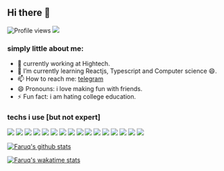 ## Hi there 👋


![Profile views](https://gpvc.arturio.dev/faruqismael)  <img src="https://img.shields.io/github/followers/faruqismael?label=Follow" style=" float:left, margin-right:10px" />
### simply little about me:

- 🔭 currently working at Hightech.
- 🌱 I’m currently learning Reactjs, Typescript and Computer science 😄.
- 📫 How to reach me: [telegram](https://t.me/faruqismael)
- 😄 Pronouns: i love making fun with friends.
- ⚡ Fun fact: i am hating college education.

  
<h3>techs i use [but not expert]</h3>

<img src = "https://img.shields.io/badge/-HTML5-E34F26?style=flat&logo=html5&logoColor=white"> <img src = "https://img.shields.io/badge/-CSS3-1572B6?style=flat&logo=css3&logoColor=white">
<img src="https://img.shields.io/badge/-Bootstrap-563D7C?style=flat&logo=bootstrap&logoColor=white">
<img src="https://img.shields.io/badge/-Tailwindcss-3C873A?style=flat&logo=tailwindcss&logoColor=white">
<img src="https://img.shields.io/badge/-Python-eed718?style=flat&logo=python&logoColor=ffffff">
<img src="https://img.shields.io/badge/-JavaScript-eed718?style=flat&logo=javascript&logoColor=ffffff">
<img src="https://img.shields.io/badge/-Typescript-eed718?style=flat&logo=typescript&logoColor=ffffff">
<img src="https://img.shields.io/badge/-Django-eed718?style=flat&logo=django&logoColor=ffffff">
<img src="https://img.shields.io/badge/-ReactJS-eed718?style=flat&logo=react.js&logoColor=ffffff">
<img src="https://img.shields.io/badge/-SQL-F29111?style=flat&logo=mysql&logoColor=FFFFFF">
<img src="https://img.shields.io/badge/-Firebase-FFA611?style=flat&logo=firebase&logoColor=FFFFFF">
<img src="http://img.shields.io/badge/-Git-F1502F?style=flat&logo=git&logoColor=FFFFFF">
<img src="http://img.shields.io/badge/-Github-000000?style=flat&logo=github&logoColor=FFFFFF">
<img src="http://img.shields.io/badge/-VS%20Code-007ACC?style=flat&logo=visual%20studio%20code&logoColor=white">
<img src="http://img.shields.io/badge/-Netlify-430098?style=flat&logo=netlify&logoColor=white">
<img src="http://img.shields.io/badge/vuejs%20-%2335495e.svg?&style=for-the-badge&logo=vue.js&logoColor=%234FC08D"/>



[![Faruq's github stats](https://github-readme-stats.vercel.app/api?username=faruqismael&count_private=true&theme=tokyonight&show_icons=true)](https://github.com/abdu4188/github-readme-stats)

[![Faruq's wakatime stats](https://github-readme-stats.vercel.app/api/wakatime?username=@4e796b4a-ea33-4d2a-a7a6-d479d80ee55b)](https://github.com/faruqismael/github-readme-stats)
